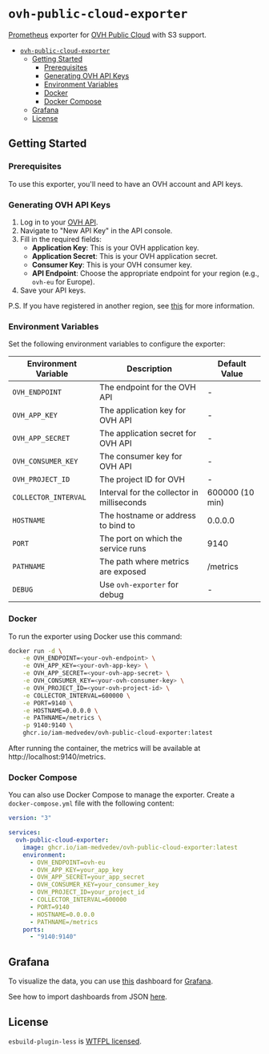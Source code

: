 # `ovh-public-cloud-exporter`

[Prometheus](https://prometheus.io/) exporter for [OVH Public Cloud](https://www.ovhcloud.com/en/public-cloud/) with S3 support.

- [`ovh-public-cloud-exporter`](#ovh-public-cloud-exporter)
  - [Getting Started](#getting-started)
    - [Prerequisites](#prerequisites)
    - [Generating OVH API Keys](#generating-ovh-api-keys)
    - [Environment Variables](#environment-variables)
    - [Docker](#docker)
    - [Docker Compose](#docker-compose)
  - [Grafana](#grafana)
  - [License](#license)

## Getting Started

### Prerequisites

To use this exporter, you'll need to have an OVH account and API keys.

### Generating OVH API Keys

1. Log in to your [OVH API](https://api.ovh.com/).
2. Navigate to "New API Key" in the API console.
3. Fill in the required fields:
   - **Application Key**: This is your OVH application key.
   - **Application Secret**: This is your OVH application secret.
   - **Consumer Key**: This is your OVH consumer key.
   - **API Endpoint**: Choose the appropriate endpoint for your region (e.g., `ovh-eu` for Europe).
4. Save your API keys.

P.S. If you have registered in another region, see [this](https://github.com/ovh/node-ovh/?tab=readme-ov-file#1-create-an-application) for more information.

### Environment Variables

Set the following environment variables to configure the exporter:

| Environment Variable | Description                                | Default Value   |
| -------------------- | ------------------------------------------ | --------------- |
| `OVH_ENDPOINT`       | The endpoint for the OVH API               | -               |
| `OVH_APP_KEY`        | The application key for OVH API            | -               |
| `OVH_APP_SECRET`     | The application secret for OVH API         | -               |
| `OVH_CONSUMER_KEY`   | The consumer key for OVH API               | -               |
| `OVH_PROJECT_ID`     | The project ID for OVH                     | -               |
| `COLLECTOR_INTERVAL` | Interval for the collector in milliseconds | 600000 (10 min) |
| `HOSTNAME`           | The hostname or address to bind to         | 0.0.0.0         |
| `PORT`               | The port on which the service runs         | 9140            |
| `PATHNAME`           | The path where metrics are exposed         | /metrics        |
| `DEBUG`              | Use `ovh-exporter` for debug               | -               |

### Docker

To run the exporter using Docker use this command:

```sh
docker run -d \
    -e OVH_ENDPOINT=<your-ovh-endpoint> \
    -e OVH_APP_KEY=<your-ovh-app-key> \
    -e OVH_APP_SECRET=<your-ovh-app-secret> \
    -e OVH_CONSUMER_KEY=<your-ovh-consumer-key> \
    -e OVH_PROJECT_ID=<your-ovh-project-id> \
    -e COLLECTOR_INTERVAL=600000 \
    -e PORT=9140 \
    -e HOSTNAME=0.0.0.0 \
    -e PATHNAME=/metrics \
    -p 9140:9140 \
    ghcr.io/iam-medvedev/ovh-public-cloud-exporter:latest
```

After running the container, the metrics will be available at http://localhost:9140/metrics.

### Docker Compose

You can also use Docker Compose to manage the exporter. Create a `docker-compose.yml` file with the following content:

```yaml
version: "3"

services:
  ovh-public-cloud-exporter:
    image: ghcr.io/iam-medvedev/ovh-public-cloud-exporter:latest
    environment:
      - OVH_ENDPOINT=ovh-eu
      - OVH_APP_KEY=your_app_key
      - OVH_APP_SECRET=your_app_secret
      - OVH_CONSUMER_KEY=your_consumer_key
      - OVH_PROJECT_ID=your_project_id
      - COLLECTOR_INTERVAL=600000
      - PORT=9140
      - HOSTNAME=0.0.0.0
      - PATHNAME=/metrics
    ports:
      - "9140:9140"
```

## Grafana

To visualize the data, you can use [this](./dashboard.json) dashboard for [Grafana](https://grafana.com/).

See how to import dashboards from JSON [here](https://grafana.com/docs/grafana/latest/dashboards/build-dashboards/import-dashboards/).

## License

`esbuild-plugin-less` is [WTFPL licensed](./LICENSE).
